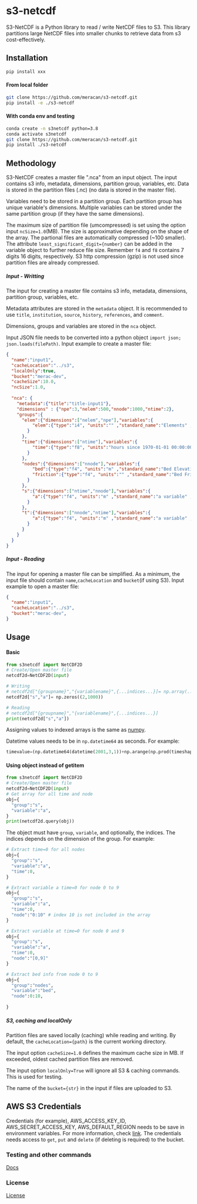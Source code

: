 # s3-netcdf
S3-NetCDF is a Python library to read / write NetCDF files to S3. This library partitions large NetCDF files into smaller chunks to retrieve data from s3 cost-effectively.

## Installation
```bash
pip install xxx
```
#### From local folder
```bash
git clone https://github.com/meracan/s3-netcdf.git
pip install -e ./s3-netcdf
```
#### With conda env and testing 
```bash
conda create -n s3netcdf python=3.8
conda activate s3netcdf
git clone https://github.com/meracan/s3-netcdf.git
pip install ./s3-netcdf

```

## Methodology

S3-NetCDF creates a master file ".nca" from an input object. The input contains s3 info, metadata, dimensions, partition group, variables, etc. Data is stored in the partition files (.nc) (no data is stored in the master file).

Variables need to be stored in a partition group. Each partition group has unique variable's dimensions. Multiple variables can be stored under the same partition group (if they have the same dimensions).

The maximum size of partition file (umcompressed) is set using the option input `ncSize=1.0`(MB). The size is approximative depending on the shape of the array. The partional files are automatically compressed (~100 smaller). The attribute `least_significant_digit={number}` can be added in the variable object to further reduce file size. Remember `f4` and `f8` contains 7 digits 16 digits, respectively. S3 http compression (gzip) is not used since partition files are already compressed.

##### Input - Writting
The input for creating a master file contains s3 info, metadata, dimensions, partition group, variables, etc.

Metadata attributes are stored in the `metadata` object. It is recommended to use `title`, `institution`, `source`, `history`, `references`, and `comment`.

Dimensions, groups and variables are stored in the `nca` object.

Input JSON file needs to be converted into a python object `import json; json.loads(filePath)`. Input example to create a master file: 
```json
{
  "name":"input1",
  "cacheLocation":"../s3",
  "localOnly":true,
  "bucket":"merac-dev",
  "cacheSize":10.0,
  "ncSize":1.0,
  
  "nca": {
    "metadata":{"title":"title-input1"},
    "dimensions" : {"npe":3,"nelem":500,"nnode":1000,"ntime":2},
    "groups":{
      "elem":{"dimensions":["nelem","npe"],"variables":{
          "elem":{"type":"i4", "units":"" ,"standard_name":"Elements" ,"long_name":"Connectivity table (mesh elements)"}
        }
      },
      "time":{"dimensions":["ntime"],"variables":{
          "time":{"type":"f8", "units":"hours since 1970-01-01 00:00:00.0","calendar":"gregorian" ,"standard_name":"Datetime" ,"long_name":"Datetime"}
        }
      },
      "nodes":{"dimensions":["nnode"],"variables":{
          "bed":{"type":"f4", "units":"m" ,"standard_name":"Bed Elevation, m" ,"long_name":"Description of data source"},
          "friction":{"type":"f4", "units":"" ,"standard_name":"Bed Friction (Manning's)" ,"long_name":"Description of data source"}
        }
      },
      "s":{"dimensions":["ntime","nnode"],"variables":{
          "a":{"type":"f4", "units":"m" ,"standard_name":"a variable" ,"long_name":"Description of a"}
        }
      },
      "t":{"dimensions":["nnode","ntime"],"variables":{
          "a":{"type":"f4", "units":"m" ,"standard_name":"a variable" ,"long_name":"Description of a"}
        }
      }
    }
  }
}
```

##### Input - Reading
The input for opening  a master file can be simplified. As a minimum, the input file should contain `name`,`cacheLocation` and `bucket`(if using S3).
Input example to open a master file:
```json
{
  "name":"input1",
  "cacheLocation":"../s3",
  "bucket":"merac-dev",
}
```

## Usage
#### Basic
```python
from s3netcdf import NetCDF2D 
# Create/Open master file
netcdf2d=NetCDF2D(input)

# Writing
# netcdf2d["{groupname}","{variablename}",{...indices...}]= np.array(...)
netcdf2d["s","a"]= np.zeros((2,1000))

# Reading
# netcdf2d["{groupname}","{variablename}",{...indices...}]
print(netcdf2d["s","a"])
```
Assigning values to indexed arrays is the same as [numpy](https://docs.scipy.org/doc/numpy/user/basics.indexing.html).

Datetime values needs to be in `np.datetime64` as seconds. For example:
```python
timevalue=(np.datetime64(datetime(2001,3,1))+np.arange(np.prod(timeshape))*np.timedelta64(1, 'h')).astype("datetime64[s]")
```

#### Using object instead of getitem
```python
from s3netcdf import NetCDF2D 
# Create/Open master file
netcdf2d=NetCDF2D(input)
# Get array for all time and node
obj={
  "group":"s",
  "variable":"a",
}
print(netcdf2d.query(obj))
```

The object must have `group`, `variable`, and optionally, the indices. The indices depends on the dimension of the group. For example:
```python
# Extract time=0 for all nodes
obj={
  "group":"s",
  "variable":"a",
  "time":0,
}

# Extract variable a time=0 for node 0 to 9
obj={
  "group":"s",
  "variable":"a",
  "time":0,
  "node":"0:10" # index 10 is not included in the array
}

# Extract variable at time=0 for node 0 and 9
obj={
  "group":"s",
  "variable":"a",
  "time":0,
  "node":"[0,9]"
}

# Extract bed info from node 0 to 9
obj={
  "group":"nodes",
  "variable":"bed",
  "node":0:10,
  
}

```


##### S3, caching and localOnly
Partition files are saved locally (caching) while reading and writing. By default, the `cacheLocation={path}` is the current working directory. 

The input option `cacheSize=1.0` defines the maximum cache size in MB. If exceeded, oldest cached partition files are removed. 

The input option `localOnly=True` will ignore all S3 & caching commands. This is used for testing.

The name of the `bucket={str}` in the input if files are uploaded to S3.


## AWS S3 Credentials
Credentials (for example), AWS_ACCESS_KEY_ID, AWS_SECRET_ACCESS_KEY, AWS_DEFAULT_REGION needs to be save in environment variables. 
For more information, check [link](https://docs.aws.amazon.com/cli/latest/userguide/cli-configure-envvars.html).
The credentials needs access to `get`, `put` and `delete` (if deleting is required) to the bucket.

### Testing and other commands
[Docs](test/README.md)

### License
[License](LICENSE)







